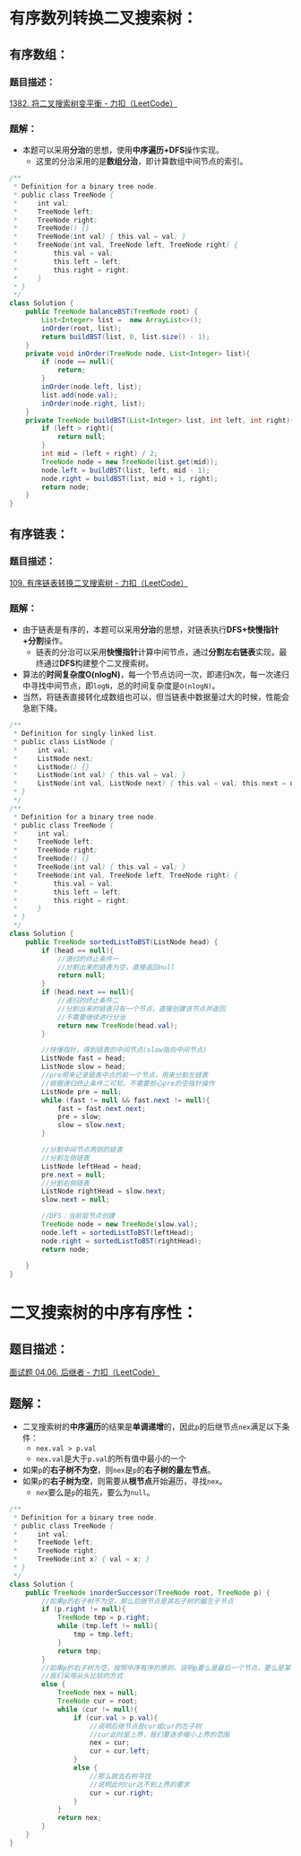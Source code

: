 # 有序数列转换二叉搜索树：
## 有序数组：
### 题目描述：
[1382. 将二叉搜索树变平衡 - 力扣（LeetCode）](https://leetcode.cn/problems/balance-a-binary-search-tree/)
### 题解：

- 本题可以采用**分治**的思想，使用**中序遍历+DFS**操作实现。
   - 这里的分治采用的是**数组分治**，即计算数组中间节点的索引。
```java
/**
 * Definition for a binary tree node.
 * public class TreeNode {
 *     int val;
 *     TreeNode left;
 *     TreeNode right;
 *     TreeNode() {}
 *     TreeNode(int val) { this.val = val; }
 *     TreeNode(int val, TreeNode left, TreeNode right) {
 *         this.val = val;
 *         this.left = left;
 *         this.right = right;
 *     }
 * }
 */
class Solution {
    public TreeNode balanceBST(TreeNode root) {
        List<Integer> list =  new ArrayList<>();
        inOrder(root, list);
        return buildBST(list, 0, list.size() - 1);
    }
    private void inOrder(TreeNode node, List<Integer> list){
        if (node == null){
            return;
        }
        inOrder(node.left, list);
        list.add(node.val);
        inOrder(node.right, list);
    }
    private TreeNode buildBST(List<Integer> list, int left, int right){
        if (left > right){
            return null;
        }
        int mid = (left + right) / 2;
        TreeNode node = new TreeNode(list.get(mid));
        node.left = buildBST(list, left, mid - 1);
        node.right = buildBST(list, mid + 1, right);
        return node;
    }
}
```
## 有序链表：
### 题目描述：
[109. 有序链表转换二叉搜索树 - 力扣（LeetCode）](https://leetcode.cn/problems/convert-sorted-list-to-binary-search-tree/description/)
### 题解：

- 由于链表是有序的，本题可以采用**分治**的思想，对链表执行**DFS+快慢指针+分割**操作。
   - 链表的分治可以采用**快慢指针**计算中间节点，通过**分割左右链表**实现，最终通过**DFS**构建整个二叉搜索树。
- 算法的**时间复杂度O(nlogN)**，每一个节点访问一次，即递归`N`次，每一次递归中寻找中间节点，即`logN`，总的时间复杂度是`O(nlogN)`。
- 当然，将链表直接转化成数组也可以，但当链表中数据量过大的时候，性能会急剧下降。
```java
/**
 * Definition for singly-linked list.
 * public class ListNode {
 *     int val;
 *     ListNode next;
 *     ListNode() {}
 *     ListNode(int val) { this.val = val; }
 *     ListNode(int val, ListNode next) { this.val = val; this.next = next; }
 * }
 */
/**
 * Definition for a binary tree node.
 * public class TreeNode {
 *     int val;
 *     TreeNode left;
 *     TreeNode right;
 *     TreeNode() {}
 *     TreeNode(int val) { this.val = val; }
 *     TreeNode(int val, TreeNode left, TreeNode right) {
 *         this.val = val;
 *         this.left = left;
 *         this.right = right;
 *     }
 * }
 */
class Solution {
    public TreeNode sortedListToBST(ListNode head) {
        if (head == null){
            //递归的终止条件一
            //分割出来的链表为空，直接返回null
            return null;
        }
        if (head.next == null){
            //递归的终止条件二
            //分割出来的链表只有一个节点，直接创建该节点并返回
            //不需要继续进行分治
            return new TreeNode(head.val);
        }

        //快慢指针，得到链表的中间节点(slow指向中间节点)
        ListNode fast = head;
        ListNode slow = head;
        //pre用来记录链表中点的前一个节点，用来分割左链表
        //根据递归终止条件二可知，不需要担心pre的空指针操作
        ListNode pre = null;
        while (fast != null && fast.next != null){
            fast = fast.next.next;
            pre = slow;
            slow = slow.next;
        }

        //分割中间节点两侧的链表
        //分割左侧链表
        ListNode leftHead = head;
        pre.next = null;
        //分割右侧链表
        ListNode rightHead = slow.next;
        slow.next = null;

        //DFS：当前层节点创建
        TreeNode node = new TreeNode(slow.val);
        node.left = sortedListToBST(leftHead);
        node.right = sortedListToBST(rightHead);
        return node;
        
    }
}
```
# 二叉搜索树的中序有序性：
## 题目描述：
[面试题 04.06. 后继者 - 力扣（LeetCode）](https://leetcode.cn/problems/successor-lcci/)
## 题解：

- 二叉搜索树的**中序遍历**的结果是**单调递增**的，因此`p`的后继节点`nex`满足以下条件：
   - `nex.val > p.val`
   - `nex.val`是大于`p.val`的所有值中最小的一个
- 如果`p`的**右子树不为空**，则`nex`是`p`的**右子树的最左节点**。
- 如果`p`的**右子树为空**，则需要从**根节点**开始遍历，寻找`nex`。
   - `nex`要么是`p`的祖先，要么为`null`。
```java
/**
 * Definition for a binary tree node.
 * public class TreeNode {
 *     int val;
 *     TreeNode left;
 *     TreeNode right;
 *     TreeNode(int x) { val = x; }
 * }
 */
class Solution {
    public TreeNode inorderSuccessor(TreeNode root, TreeNode p) {
        //如果p的右子树不为空，那么后继节点是其右子树的最左子节点
        if (p.right != null){
            TreeNode tmp = p.right;
            while (tmp.left != null){
                tmp = tmp.left;
            }
            return tmp;
        }
        //如果p的右子树为空，按照中序有序的原则，说明p要么是最后一个节点，要么是某个节点的左子节点
        //我们采用从头比较的方式
        else {
            TreeNode nex = null;
            TreeNode cur = root;
            while (cur != null){
                if (cur.val > p.val){
                    //说明后继节点是cur或cur的左子树
                    //cur此时是上界，我们要逐步缩小上界的范围
                    nex = cur;
                    cur = cur.left;
                }
                else {
                    //那么就去右树寻找
                    //说明此时cur达不到上界的要求
                    cur = cur.right;
                }
            }
            return nex;
        }
    }
}
```
